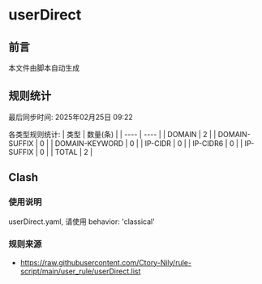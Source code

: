 # userDirect

## 前言
本文件由脚本自动生成

## 规则统计
最后同步时间: 2025年02月25日 09:22

各类型规则统计:
| 类型 | 数量(条)  | 
| ---- | ----  |
| DOMAIN | 2 | 
| DOMAIN-SUFFIX | 0 | 
| DOMAIN-KEYWORD | 0 | 
| IP-CIDR | 0 | 
| IP-CIDR6 | 0 | 
| IP-SUFFIX | 0 | 
| TOTAL | 2 | 
## Clash 
### 使用说明 
userDirect.yaml, 请使用 behavior: 'classical' 
### 规则来源 
- https://raw.githubusercontent.com/Ctory-Nily/rule-script/main/user_rule/userDirect.list 
